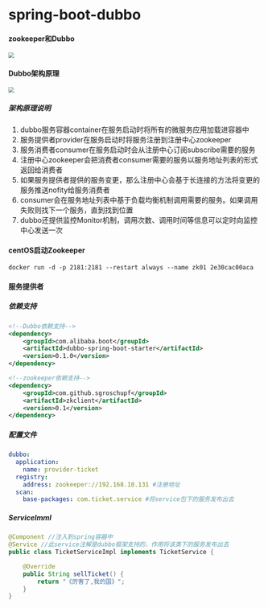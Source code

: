 # spring-boot-dubbo
#### zookeeper和Dubbo

<img src="C:\Users\Administrator\Desktop\md\Java\spring boot整合篇\image\Dubbo.png" style="zoom:67%;" />

#### Dubbo架构原理

<img src="C:\Users\Administrator\Desktop\md\Java\spring boot整合篇\image\Dubbo框架.png" style="zoom:67%;" />

##### 架构原理说明

1. dubbo服务容器container在服务启动时将所有的微服务应用加载进容器中
2. 服务提供者provider在服务启动时将服务注册到注册中心zookeeper
3. 服务消费者consumer在服务启动时会从注册中心订阅subscribe需要的服务
4.   注册中心zookeeper会把消费者consumer需要的服务以服务地址列表的形式返回给消费者
5. 如果服务提供者提供的服务变更，那么注册中心会基于长连接的方法将变更的服务推送nofity给服务消费者
6. consumer会在服务地址列表中基于负载均衡机制调用需要的服务。如果调用失败则找下一个服务，直到找到位置
7. dubbo还提供监控Monitor机制，调用次数、调用时间等信息可以定时向监控中心发送一次

#### centOS启动Zookeeper

```shell
docker run -d -p 2181:2181 --restart always --name zk01 2e30cac00aca
```

#### 服务提供者

##### 依赖支持

```xml
<!--Dubbo依赖支持-->
<dependency>
    <groupId>com.alibaba.boot</groupId>
    <artifactId>dubbo-spring-boot-starter</artifactId>
    <version>0.1.0</version>
</dependency>

<!--zookeeper依赖支持-->
<dependency>
    <groupId>com.github.sgroschupf</groupId>
    <artifactId>zkclient</artifactId>
    <version>0.1</version>
</dependency>
```

##### 配置文件	

```yaml
dubbo:
  application:
    name: provider-ticket
  registry:
    address: zookeeper://192.168.10.131 #注册地址
  scan:
    base-packages: com.ticket.service #将service包下的服务发布出去
```

##### ServiceImml

```java
@Component //注入到spring容器中
@Service //此service注解是dubbo框架支持的，作用将该类下的服务发布出去
public class TicketServiceImpl implements TicketService {

    @Override
    public String sellTicket() {
        return "《厉害了,我的国》";
    }
}
```


